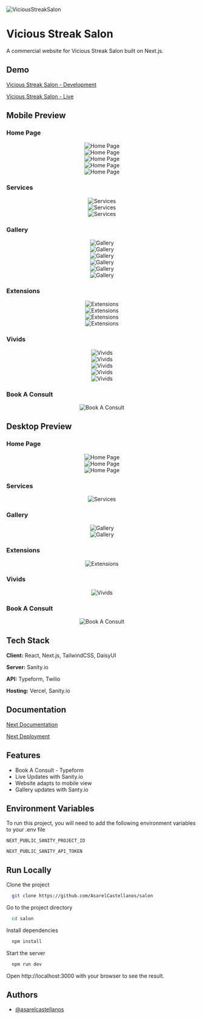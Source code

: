 ![ViciousStreakSalon](https://viciousstreaksalon.vercel.app/_next/image?url=%2Flogos%2Fvss_logo.png&w=64&q=75)

# Vicious Streak Salon

A commercial website for Vicious Streak Salon built on Next.js.

## Demo

[Vicious Streak Salon - Development](https://viciousstreaksalon.vercel.app/)

[Vicious Streak Salon - Live](https://viciousstreaksalon.com)

## Mobile Preview

### Home Page
<div align="center">
    <img src="externalAssets/mobileHomePage.PNG" alt="Home Page">
</div>

<div align="center">
    <img src="externalAssets/mobileHomePage_2.PNG" alt="Home Page">
</div>

<div align="center">
    <img src="externalAssets/mobileHomePage_3.PNG" alt="Home Page">
</div>

<div align="center">
    <img src="externalAssets/mobileHomePage_4.PNG" alt="Home Page">
</div>

<div align="center">
    <img src="externalAssets/mobileHomePage_5.PNG" alt="Home Page">
</div>

### Services
<div align="center">
    <img src="externalAssets/mobileServices.PNG" alt="Services">
</div>

<div align="center">
    <img src="externalAssets/mobileServices_2.PNG" alt="Services">
</div>

<div align="center">
    <img src="externalAssets/mobileServices_3.PNG" alt="Services">
</div>

### Gallery
<div align="center">
    <img src="externalAssets/mobileGallery.PNG" alt="Gallery">
</div>

<div align="center">
    <img src="externalAssets/mobileGallery_2.PNG" alt="Gallery">
</div>

<div align="center">
    <img src="externalAssets/mobileGallery_3.PNG" alt="Gallery">
</div>

<div align="center">
    <img src="externalAssets/mobileGallery_4.PNG" alt="Gallery">
</div>

<div align="center">
    <img src="externalAssets/mobileGallery_5.PNG" alt="Gallery">
</div>

<div align="center">
    <img src="externalAssets/mobileGallery_6.PNG" alt="Gallery">
</div>

### Extensions
<div align="center">
    <img src="externalAssets/mobileExtensions.PNG" alt="Extensions">
</div>

<div align="center">
    <img src="externalAssets/mobileExtensions_2.PNG" alt="Extensions">
</div>

<div align="center">
    <img src="externalAssets/mobileExtensions_3.PNG" alt="Extensions">
</div>

<div align="center">
    <img src="externalAssets/mobileExtensions_4.PNG" alt="Extensions">
</div>

### Vivids
<div align="center">
    <img src="externalAssets/mobileVivids.PNG" alt="Vivids">
</div>

<div align="center">
    <img src="externalAssets/mobileVivids_2.PNG" alt="Vivids">
</div>

<div align="center">
    <img src="externalAssets/mobileVivids_3.PNG" alt="Vivids">
</div>

<div align="center">
    <img src="externalAssets/mobileVivids_4.PNG" alt="Vivids">
</div>

<div align="center">
    <img src="externalAssets/mobileVivids_5.PNG" alt="Vivids">
</div>

### Book A Consult
<div align="center">
    <img src="externalAssets/mobileBookAConsult.PNG" alt="Book A Consult">
</div>

## Desktop Preview

### Home Page
<div align="center">
    <img src="externalAssets/desktopHomePage.PNG" alt="Home Page">
</div>

<div align="center">
    <img src="externalAssets/desktopHomePage_2.PNG" alt="Home Page">
</div>

<div align="center">
    <img src="externalAssets/desktopHomePage_3.PNG" alt="Home Page">
</div>

### Services
<div align="center">
    <img src="externalAssets/desktopServices.PNG" alt="Services">
</div>

### Gallery
<div align="center">
    <img src="externalAssets/desktopGallery.PNG" alt="Gallery">
</div>

<div align="center">
    <img src="externalAssets/desktopGallery_2.PNG" alt="Gallery">
</div>

### Extensions
<div align="center">
    <img src="externalAssets/desktopExtensions.PNG" alt="Extensions">
</div>

### Vivids
<div align="center">
    <img src="externalAssets/desktopVivids.PNG" alt="Vivids">
</div>

### Book A Consult
<div align="center">
    <img src="externalAssets/desktopBookAConsult.PNG" alt="Book A Consult">
</div>

## Tech Stack

**Client:** React, Next.js, TailwindCSS, DaisyUI 

**Server:** Sanity.io

**API:** Typeform, Twilio

**Hosting:** Vercel, Sanity.io

## Documentation

[Next Documentation](https://nextjs.org/docs)

[Next Deployment](https://nextjs.org/docs/deployment)

## Features

- Book A Consult - Typeform
- Live Updates with Sanity.io
- Website adapts to mobile view
- Gallery updates with Santy.io

## Environment Variables

To run this project, you will need to add the following environment variables to your .env file

`NEXT_PUBLIC_SANITY_PROJECT_ID`

`NEXT_PUBLIC_SANITY_API_TOKEN`

## Run Locally

Clone the project

```bash
  git clone https://github.com/AsarelCastellanos/salon
```

Go to the project directory

```bash
  cd salon
```

Install dependencies

```bash
  npm install
```

Start the server

```bash
  npm run dev
```

Open http://localhost:3000 with your browser to see the result.

## Authors

- [@asarelcastellanos](https://github.com/AsarelCastellanos)


